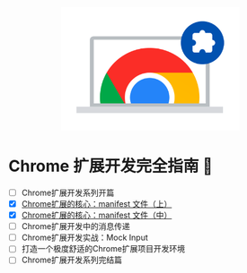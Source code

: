 <p align="center">
  <img src="./images/crx.png" height="220" />
</p>

# Chrome 扩展开发完全指南 📖
- [ ] Chrome扩展开发系列开篇
- [x] [Chrome扩展的核心：manifest 文件（上）](./packages/Chrome扩展开发完全指南/manifest上/index.md)
- [x] [Chrome扩展的核心：manifest 文件（中）](./packages/Chrome扩展开发完全指南/manifest中/index.md)
- [ ] Chrome扩展开发中的消息传递
- [ ] Chrome扩展开发实战：Mock Input
- [ ] 打造一个极度舒适的Chrome扩展项目开发环境
- [ ] Chrome扩展开发系列完结篇
